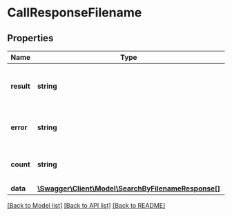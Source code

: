 # CallResponseFilename

## Properties
Name | Type | Description | Notes
------------ | ------------- | ------------- | -------------
**result** | **string** | Specifies the outcome of the request made | [optional] 
**error** | **string** | Message of the error that occurred | [optional] 
**count** | **string** | Total number of search record | [optional] 
**data** | [**\Swagger\Client\Model\SearchByFilenameResponse[]**](SearchByFilenameResponse.md) |  | [optional] 

[[Back to Model list]](../README.md#documentation-for-models) [[Back to API list]](../README.md#documentation-for-api-endpoints) [[Back to README]](../README.md)


